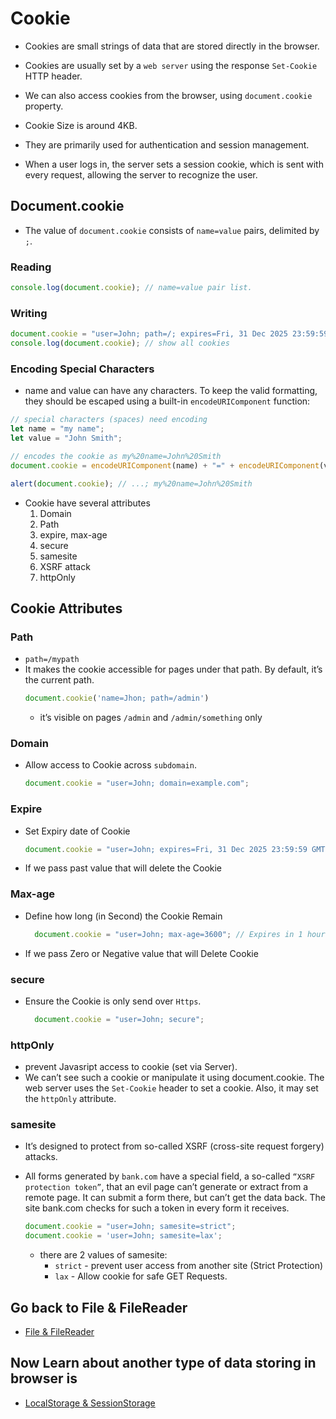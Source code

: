 # Cookie

- Cookies are small strings of data that are stored directly in the browser.
- Cookies are usually set by a `web server` using the response `Set-Cookie` HTTP header.
- We can also access cookies from the browser, using `document.cookie` property.
- Cookie Size is around 4KB.

- They are primarily used for authentication and session management.
- When a user logs in, the server sets a session cookie, which is sent with every request, allowing the server to recognize the user.

## Document.cookie

- The value of `document.cookie` consists of `name=value` pairs, delimited by `;`.

### Reading

```js
console.log(document.cookie); // name=value pair list.
```

### Writing

```js
document.cookie = "user=John; path=/; expires=Fri, 31 Dec 2025 23:59:59 GMT"; // update only cookie named 'user'
console.log(document.cookie); // show all cookies
```

### Encoding Special Characters

- name and value can have any characters. To keep the valid formatting, they should be escaped using a built-in `encodeURIComponent` function:

```js
// special characters (spaces) need encoding
let name = "my name";
let value = "John Smith";

// encodes the cookie as my%20name=John%20Smith
document.cookie = encodeURIComponent(name) + "=" + encodeURIComponent(value);

alert(document.cookie); // ...; my%20name=John%20Smith
```

- Cookie have several attributes
  1. Domain
  2. Path
  3. expire, max-age
  4. secure
  5. samesite
  6. XSRF attack
  7. httpOnly

## Cookie Attributes

### Path

- `path=/mypath`
- It makes the cookie accessible for pages under that path. By default, it’s the current path.
  ```JavaScript
  document.cookie('name=Jhon; path=/admin')
  ```
  - it’s visible on pages `/admin` and `/admin/something` only

### Domain

- Allow access to Cookie across `subdomain`.

  ```JavaScript
  document.cookie = "user=John; domain=example.com";
  ```

### Expire

- Set Expiry date of Cookie

  ```JavaScript
  document.cookie = "user=John; expires=Fri, 31 Dec 2025 23:59:59 GMT";
  ```

- If we pass past value that will delete the Cookie

### Max-age

- Define how long (in Second) the Cookie Remain

  ```JavaScript
    document.cookie = "user=John; max-age=3600"; // Expires in 1 hour
  ```

- If we pass Zero or Negative value that will Delete Cookie

### secure

- Ensure the Cookie is only send over `Https`.

  ```JavaScript
    document.cookie = "user=John; secure";
  ```

### httpOnly

- prevent Javasript access to cookie (set via Server).
- We can’t see such a cookie or manipulate it using document.cookie.
  The web server uses the `Set-Cookie` header to set a cookie. Also, it may set the `httpOnly` attribute.

### samesite

- It’s designed to protect from so-called XSRF (cross-site request forgery) attacks.
- All forms generated by `bank.com` have a special field, a so-called `“XSRF protection token”`, that an evil page can’t generate or extract from a remote page. It can submit a form there, but can’t get the data back. The site bank.com checks for such a token in every form it receives.

  ```JavaScript
  document.cookie = "user=John; samesite=strict";
  document.cookie = 'user=John; samesite=lax';
  ```

  - there are 2 values of samesite:
    - `strict` - prevent user access from another site (Strict Protection)
    - `lax` - Allow cookie for safe GET Requests.


## Go back to File & FileReader

- [File & FileReader](../20_BinaryData_files/File_FileReader.md)

## Now Learn about another type of data storing in browser is

- [LocalStorage & SessionStorage](./LocalStorage_SessionStorage.md)